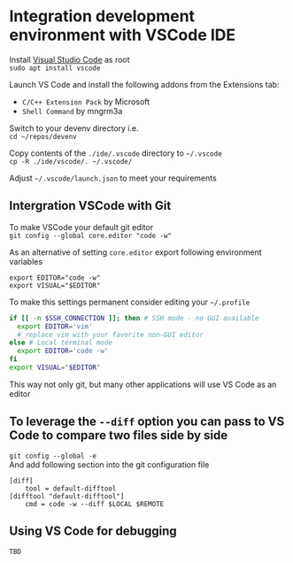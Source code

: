 # Integration development environment with VSCode IDE

Install [Visual Studio Code](https://code.visualstudio.com/download) as root  
`sudo apt install vscode`

Launch VS Code and install the following addons from the Extensions tab:  
- `C/C++ Extension Pack` by Microsoft  
- `Shell Command` by mngrm3a

Switch to your devenv directory i.e.  
`cd ~/repos/devenv`

Copy contents of the `./ide/.vscode` directory to `~/.vscode`  
`cp -R ./ide/vscode/. ~/.vscode/`

Adjust `~/.vscode/launch.json` to meet your requirements

## Intergration VSCode with Git

To make VSCode your default git editor  
`git config --global core.editor "code -w"`

As an alternative of setting `core.editor` export following environment variables   
```
export EDITOR="code -w"
export VISUAL="$EDITOR"
```
To make this settings permanent consider editing your `~/.profile`  
```bash
if [[ -n $SSH_CONNECTION ]]; then # SSH mode - no GUI available
  export EDITOR='vim'
  # replace vim with your favorite non-GUI editor
else # Local terminal mode
  export EDITOR='code -w'
fi
export VISUAL="$EDITOR"
```
This way not only git, but many other applications will use VS Code as an editor

## To leverage the `--diff` option you can pass to VS Code to compare two files side by side  
`git config --global -e`  
And add following section into the git configuration file  
```
[diff]
    tool = default-difftool
[difftool "default-difftool"]
    cmd = code -w --diff $LOCAL $REMOTE
```

## Using VS Code for debugging
`TBD`
